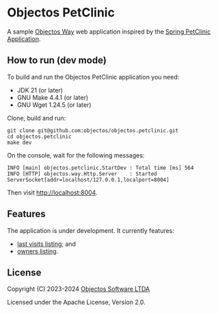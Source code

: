 # Objectos PetClinic

A sample [Objectos Way](https://github.com/objectos/objectos.way) web application
inspired by the [Spring PetClinic Application](https://github.com/spring-projects/spring-petclinic).

## How to run (dev mode)

To build and run the Objectos PetClinic application you need:

- JDK 21 (or later)
- GNU Make 4.4.1 (or later)
- GNU Wget 1.24.5 (or later)

Clone, build and run:

```shell
git clone git@github.com:objectos/objectos.petclinic.git
cd objectos.petclinic
make dev
```

On the console, wait for the following messages:

```
INFO [main] objectos.petclinic.StartDev : Total time [ms] 564
INFO [HTTP] objectos.way.Http.Server    : Started ServerSocket[addr=localhost/127.0.0.1,localport=8004]
```

Then visit [http://localhost:8004](http://localhost:8004).

## Features

The application is under development. It currently features:

- [last visits listing](https://github.com/objectos/objectos.petclinic/blob/main/main/objectos/petclinic/site/SiteWelcome.java); and
- [owners listing](https://github.com/objectos/objectos.petclinic/blob/main/main/objectos/petclinic/site/Owners.java).

## License

Copyright (C) 2023-2024 [Objectos Software LTDA](https://www.objectos.com.br)

Licensed under the Apache License, Version 2.0.
